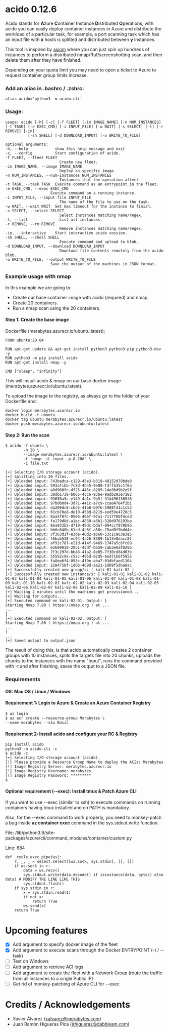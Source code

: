 # acido 0.12.6

Acido stands for **A**zure **C**ontainer **I**nstance **D**istributed **O**perations, with acido you can easily deploy container instances in Azure and distribute the workload of a particular task, for example, a port scanning task which has an input file with **x** hosts is splitted and distributed between **y** instances.

This tool is inspired by [axiom](https://github.com/pry0cc/axiom) where you can just spin up hundreds of instances to perform a distributed nmap/ffuf/screenshotting scan, and then delete them after they have finished. 

Depending on your quota limit you may need to open a ticket to Azure to request container group limits increase.

### Add an alias in .bashrc / .zshrc:
    alias acido='python3 -m acido.cli'
    
### Usage:
    usage: acido [-h] [-c] [-f FLEET] [-im IMAGE_NAME] [-n NUM_INSTANCES] [-t TASK] [-e EXEC_CMD] [-i INPUT_FILE] [-w WAIT] [-s SELECT] [-l] [-r REMOVE] [-in]
              [-sh SHELL] [-d DOWNLOAD_INPUT] [-o WRITE_TO_FILE]

    optional arguments:
    -h, --help            show this help message and exit
    -c, --config          Start configuration of acido.
    -f FLEET, --fleet FLEET
                            Create new fleet.
    -im IMAGE_NAME, --image IMAGE_NAME
                            Deploy an specific image.
    -n NUM_INSTANCES, --num-instances NUM_INSTANCES
                            Instances that the operation affect
    -t TASK, --task TASK  Execute command as an entrypoint in the fleet.
    -e EXEC_CMD, --exec EXEC_CMD
                        Execute command on a running instance.
    -i INPUT_FILE, --input-file INPUT_FILE
                            The name of the file to use on the task.
    -w WAIT, --wait WAIT  Set max timeout for the instance to finish.
    -s SELECT, --select SELECT
                            Select instances matching name/regex.
    -l, --list              List all instances.
    -r REMOVE, --rm REMOVE
                            Remove instances matching name/regex.
    -in, --interactive    Start interactive acido session.
    -sh SHELL, --shell SHELL
                            Execute command and upload to blob.
    -d DOWNLOAD_INPUT, --download DOWNLOAD_INPUT
                            Download file contents remotely from the acido blob.
    -o WRITE_TO_FILE, --output WRITE_TO_FILE
                        Save the output of the machines in JSON format.


### Example usage with nmap
In this example we are going to:
* Create our base container image with acido (required) and nmap.
* Create 20 containers.
* Run a nmap scan using the 20 containers.

#### Step 1: Create the base image

Dockerfile (merabytes.azurecr.io/ubuntu:latest):

    FROM ubuntu:20.04

    RUN apt-get update && apt-get install python3 python3-pip python3-dev -y
    RUN python3 -m pip install acido
    RUN apt-get install nmap -y

    CMD ["sleep", "infinity"]

This will install acido & nmap on our base docker image (merabytes.azurecr.io/ubuntu:latest).

To upload the image to the registry, as always go to the folder of your Dockerfile and:

    docker login merabytes.azurecr.io
    docker build -t ubuntu .
    docker tag ubuntu merabytes.azurecr.io/ubuntu:latest
    docker push merabytes.azurecr.io/ubuntu:latest

#### Step 2: Run the scan


    $ acido -f ubuntu \
            -n 20 \
            --image merabytes.azurecr.io/ubuntu:latest \
            -t 'nmap -iL input -p 0-200' \
            -i file.txt

    [+] Selecting I/O storage account (acido).
    [+] Splitting into 20 files.
    [+] Uploaded input: 743badca-c129-45e3-b319-48152d70bde8
    [+] Uploaded input: 593afcbb-7c8d-4b45-9e00-fdffb35c1f0a
    [+] Uploaded input: a8d960fc-df25-445c-8289-14e8bd9b2e9f
    [+] Uploaded input: 38db1738-b065-4cc6-93be-9adb293e7182
    [+] Uploaded input: 93658a3c-e149-4a1c-9b5f-31d4961365f6
    [+] Uploaded input: 97b0b8d4-3d71-441c-a7c9-cca84784f2b1
    [+] Uploaded input: da209dc8-cbd5-41b8-b9fb-1988fd1c1c53
    [+] Uploaded input: 61cb70e8-de10-458d-8219-eed59e4728c5
    [+] Uploaded input: 8aa5f87c-0566-466f-97a1-7117780f4ced
    [+] Uploaded input: fa179d8d-a1ec-4839-a5b1-520d976193ba
    [+] Uploaded input: 8ea933b5-d719-49dc-bda7-094ccf970b9b
    [+] Uploaded input: bb6c648b-61cd-4c6f-a58c-25ad8f9bdd4e
    [+] Uploaded input: cf363d1f-e3de-46d2-a660-53c1ca63e3e5
    [+] Uploaded input: f6bab538-ec94-4a26-8589-1b13e0dacc8f
    [+] Uploaded input: af92c787-e21d-414f-9469-1747a5c6fc89
    [+] Uploaded input: 62689030-2051-43df-bb59-cab3e8af029b
    [+] Uploaded input: 7f3c297d-bb46-41a2-8e05-7f30cd84d03b
    [+] Uploaded input: 55552c9a-c52c-495d-82d5-6ed71b6f5955
    [+] Uploaded input: fa8ee6f4-093c-4f0e-aba7-03dbfaed1104
    [+] Uploaded input: 2184758f-1d0b-469d-aa21-1d09f5dba8ac
    [+] Successfully created new group/s: [ kali-01 kali-02 ]
    [+] Successfully created new instance/s: [ kali-01-01 kali-01-02 kali-01-03 kali-01-04 kali-01-05 kali-01-06 kali-01-07 kali-01-08 kali-01-09 kali-01-10 kali-02-01 kali-02-02 kali-02-03 kali-02-04 kali-02-05 kali-02-06 kali-02-07 kali-02-08 kali-02-09 kali-02-10 ]
    [+] Waiting 2 minutes until the machines get provisioned...
    [+] Waiting for outputs...
    [+] Executed command on kali-02-01. Output: [
    Starting Nmap 7.80 ( https://nmap.org ) at ...
    ...
    ]
    [+] Executed command on kali-02-02. Output: [
    Starting Nmap 7.80 ( https://nmap.org ) at ...
    ...
    ]
    ...
    [+] Saved output to output.json


The result of doing this, is that acido automatically creates 2 container groups with 10 instances, splits the targets file into 20 chunks, uploads the chunks to the instances with the name "input", runs the command provided with -t and after finishing, saves the output to a JSON file.

### Requirements

#### OS: Mac OS / Linux / Windows

#### Requirement 1: Login to Azure & Create an Azure Container Registry
    $ az login
    $ az acr create --resource-group Merabytes \
    --name merabytes --sku Basic

#### Requirement 2: Install acido and configure your RG & Registry
    pip install acido
    python3 -m acido.cli -c
    $ acido -c
    [+] Selecting I/O storage account (acido).
    [!] Please provide a Resource Group Name to deploy the ACIs: Merabytes
    [!] Image Registry Server: merabytes.azurecr.io
    [!] Image Registry Username: merabytes
    [!] Image Registry Password: *********
    $

#### Optional requirement (--exec): Install tmux & Patch Azure CLI
If you want to use --exec (similar to ssh) to execute commands on running containers having tmux installed and on PATH is mandatory. 

Also, for the --exec command to work properly, you need to monkey-patch a bug inside **az container exec** command in the sys.stdout.write function.

File: /lib/python3.9/site-packages/azure/cli/command_modules/container/custom.py

Line: 684

    def _cycle_exec_pipe(ws):
        r, _, _ = select.select([ws.sock, sys.stdin], [], [])
        if ws.sock in r:
            data = ws.recv()
            sys.stdout.write(data.decode() if isinstance(data, bytes) else data) # MODIFY THE LINE LIKE THIS
            sys.stdout.flush()
        if sys.stdin in r:
            x = sys.stdin.read(1)
            if not x:
                return True
            ws.send(x)
        return True

# Upcoming features

- [X] Add argument to specify docker image of the fleet
- [X] Add argument to execute scans through the Docker ENTRYPOINT (-t / --task)
- [ ] Test on Windows
- [ ] Add argument to retrieve ACI logs
- [ ] Add argument to create the fleet with a Network Group (route the traffic from all instances to a single Public IP)
- [ ] Get rid of monkey-patching of Azure CLI for --exec

# Credits / Acknowledgements

* Xavier Álvarez (xalvarez@merabytes.com)
* Juan Ramón Higueras Pica (jrhigueras@dabbleam.com)
